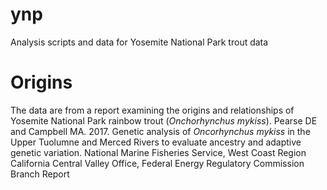 # ynp
Analysis scripts and data for Yosemite National Park trout data

# Origins
The data are from a report examining the origins and relationships of Yosemite National Park rainbow trout (_Onchorhynchus mykiss_). 
Pearse DE and Campbell MA. 2017. Genetic analysis of _Oncorhynchus mykiss_ in the Upper Tuolumne and Merced Rivers to evaluate ancestry and adaptive genetic variation. National Marine Fisheries Service, West Coast Region California Central Valley Office, Federal Energy Regulatory Commission Branch Report

